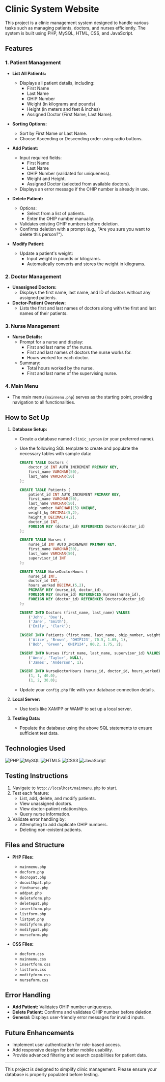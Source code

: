 # Clinic System Website

This project is a clinic management system designed to handle various tasks such as managing patients, doctors, and nurses efficiently. The system is built using PHP, MySQL, HTML, CSS, and JavaScript.

## Features

### 1. **Patient Management**
- **List All Patients:**
  - Displays all patient details, including:
    - First Name
    - Last Name
    - OHIP Number
    - Weight (in kilograms and pounds)
    - Height (in meters and feet & inches)
    - Assigned Doctor (First Name, Last Name).
- **Sorting Options:**
  - Sort by First Name or Last Name.
  - Choose Ascending or Descending order using radio buttons.

- **Add Patient:**
  - Input required fields:
    - First Name
    - Last Name
    - OHIP Number (validated for uniqueness).
    - Weight and Height.
    - Assigned Doctor (selected from available doctors).
  - Displays an error message if the OHIP number is already in use.

- **Delete Patient:**
  - Options:
    - Select from a list of patients.
    - Enter the OHIP number manually.
  - Validates existing OHIP numbers before deletion.
  - Confirms deletion with a prompt (e.g., "Are you sure you want to delete this person?").

- **Modify Patient:**
  - Update a patient's weight:
    - Input weight in pounds or kilograms.
    - Automatically converts and stores the weight in kilograms.

### 2. **Doctor Management**
- **Unassigned Doctors:**
  - Displays the first name, last name, and ID of doctors without any assigned patients.
- **Doctor-Patient Overview:**
  - Lists the first and last names of doctors along with the first and last names of their patients.

### 3. **Nurse Management**
- **Nurse Details:**
  - Prompt for a nurse and display:
    - First and last name of the nurse.
    - First and last names of doctors the nurse works for.
    - Hours worked for each doctor.
  - Summary:
    - Total hours worked by the nurse.
    - First and last name of the supervising nurse.

### 4. **Main Menu**
- The main menu (`mainmenu.php`) serves as the starting point, providing navigation to all functionalities.

## How to Set Up

1. **Database Setup:**
   - Create a database named `clinic_system` (or your preferred name).
   - Use the following SQL template to create and populate the necessary tables with sample data:
     ```sql
     CREATE TABLE Doctors (
         doctor_id INT AUTO_INCREMENT PRIMARY KEY,
         first_name VARCHAR(50),
         last_name VARCHAR(50)
     );

     CREATE TABLE Patients (
         patient_id INT AUTO_INCREMENT PRIMARY KEY,
         first_name VARCHAR(50),
         last_name VARCHAR(50),
         ohip_number VARCHAR(15) UNIQUE,
         weight_kg DECIMAL(5,2),
         height_m DECIMAL(4,2),
         doctor_id INT,
         FOREIGN KEY (doctor_id) REFERENCES Doctors(doctor_id)
     );

     CREATE TABLE Nurses (
         nurse_id INT AUTO_INCREMENT PRIMARY KEY,
         first_name VARCHAR(50),
         last_name VARCHAR(50),
         supervisor_id INT
     );

     CREATE TABLE NurseDoctorHours (
         nurse_id INT,
         doctor_id INT,
         hours_worked DECIMAL(5,2),
         PRIMARY KEY (nurse_id, doctor_id),
         FOREIGN KEY (nurse_id) REFERENCES Nurses(nurse_id),
         FOREIGN KEY (doctor_id) REFERENCES Doctors(doctor_id)
     );

     INSERT INTO Doctors (first_name, last_name) VALUES
         ('John', 'Doe'),
         ('Jane', 'Smith'),
         ('Emily', 'Clark');

     INSERT INTO Patients (first_name, last_name, ohip_number, weight_kg, height_m, doctor_id) VALUES
         ('Alice', 'Brown', 'OHIP123', 70.5, 1.65, 1),
         ('Bob', 'Green', 'OHIP124', 80.2, 1.75, 2);

     INSERT INTO Nurses (first_name, last_name, supervisor_id) VALUES
         ('Anna', 'Taylor', NULL),
         ('James', 'Anderson', 1);

     INSERT INTO NurseDoctorHours (nurse_id, doctor_id, hours_worked) VALUES
         (1, 1, 40.0),
         (1, 2, 30.0);
     ```

   - Update your `config.php` file with your database connection details.

2. **Local Server:**
   - Use tools like XAMPP or WAMP to set up a local server.

3. **Testing Data:**
   - Populate the database using the above SQL statements to ensure sufficient test data.

## Technologies Used

![PHP](https://img.shields.io/badge/php-%23777BB4.svg?style=for-the-badge&logo=php&logoColor=white)
![MySQL](https://img.shields.io/badge/mysql-%234479A1.svg?style=for-the-badge&logo=mysql&logoColor=white)
![HTML5](https://img.shields.io/badge/html5-%23E34F26.svg?style=for-the-badge&logo=html5&logoColor=white)
![CSS3](https://img.shields.io/badge/css3-%231572B6.svg?style=for-the-badge&logo=css3&logoColor=white)
![JavaScript](https://img.shields.io/badge/javascript-%23323330.svg?style=for-the-badge&logo=javascript&logoColor=%23F7DF1E)

## Testing Instructions

1. Navigate to `http://localhost/mainmenu.php` to start.
2. Test each feature:
   - List, add, delete, and modify patients.
   - View unassigned doctors.
   - View doctor-patient relationships.
   - Query nurse information.
3. Validate error handling by:
   - Attempting to add duplicate OHIP numbers.
   - Deleting non-existent patients.

## Files and Structure

- **PHP Files:**
  - `mainmenu.php`
  - `docform.php`
  - `docnopat.php`
  - `docwithpat.php`
  - `findnurse.php`
  - `addpat.php`
  - `deleteform.php`
  - `deletepat.php`
  - `insertform.php`
  - `listform.php`
  - `listpat.php`
  - `modifyform.php`
  - `modifypat.php`
  - `nurseform.php`

- **CSS Files:**
  - `docform.css`
  - `mainmenu.css`
  - `insertform.css`
  - `listform.css`
  - `modifyform.css`
  - `nurseform.css`

## Error Handling

- **Add Patient:** Validates OHIP number uniqueness.
- **Delete Patient:** Confirms and validates OHIP number before deletion.
- **General:** Displays user-friendly error messages for invalid inputs.

## Future Enhancements

- Implement user authentication for role-based access.
- Add responsive design for better mobile usability.
- Provide advanced filtering and search capabilities for patient data.

---

This project is designed to simplify clinic management. Please ensure your database is properly populated before testing.
